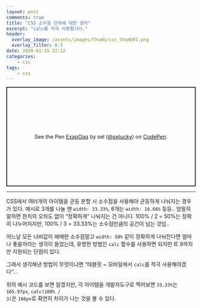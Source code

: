 ```yaml
---
layout: post
comments: true
title: "CSS 소수점 단위에 대한 생각"
excerpt: "calc를 적극 사용합시다."
header:
  overlay_image: /assets/images/thumb/css_thumb01.png
  overlay_filter: 0.3
date: 2020-01-15 22:12
categories:
    - css
tags:
    - css
---
```

<p class="codepen" data-height="265" data-theme-id="default" data-default-tab="css,result" data-user="selucky" data-slug-hash="ExapOaq" style="height: 265px; box-sizing: border-box; display: flex; align-items: center; justify-content: center; border: 2px solid; margin: 1em 0; padding: 1em;" data-pen-title="ExapOaq">
  <span>See the Pen <a href="https://codepen.io/selucky/pen/ExapOaq">
  ExapOaq</a> by sel (<a href="https://codepen.io/selucky">@selucky</a>)
  on <a href="https://codepen.io">CodePen</a>.</span>
</p>
<script async src="https://static.codepen.io/assets/embed/ei.js"></script>

<hr>

CSS에서 여러개의 아이템을 균등 분할 시 소수점을 사용해야 균등하게 나눠지는 경우가 있다. 예시로 3개를 나눌 땐 <code>width: 33.33%</code>, 6개는 <code>width: 16.66%</code> 등등.. 엄밀히 말하면 한치의 오차도 없이 &ldquo;정확하게&rdquo; 나눠지는 건 아니다. 100% / 2 = 50%는 정확히 나누어지지만, 100% / 3 = 33.33%는 소수점만큼의 공간이 남는 것임..

어느날 모든 너비값이 애매한 소수점말고 <code>width: 50%</code> 같이 정확하게 나눠진다면 얼마나 좋을까라는 생각이 들었는데, 유명한 방법인 <code>calc</code> 함수를 사용하면 되지만 IE 9까지만 지원되는 단점이 있다.

그래서 생각해낸 방법이 무엇이냐면 &ldquo;태블릿 ~ 모바일에서 <code>calc</code>를 적극 사용해야겠다&rdquo;...

위의 예시 코드를 보면 알겠지만, 각 아이템을 개발자도구로 찍어보면 <code>33.33%</code>는 <code>165.97px</code>, <code>calc(100% / 3)</code>은 <code>166px</code>로 확연히 차이가 나는 것을 볼 수 있다.
